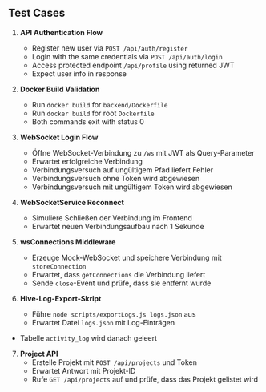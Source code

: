 ## Test Cases

1. **API Authentication Flow**
   - Register new user via `POST /api/auth/register`
   - Login with the same credentials via `POST /api/auth/login`
   - Access protected endpoint `/api/profile` using returned JWT
   - Expect user info in response

2. **Docker Build Validation**
   - Run `docker build` for `backend/Dockerfile`
   - Run `docker build` for root `Dockerfile`
   - Both commands exit with status 0

3. **WebSocket Login Flow**
   - Öffne WebSocket-Verbindung zu `/ws` mit JWT als Query-Parameter
   - Erwartet erfolgreiche Verbindung
   - Verbindungsversuch auf ungültigem Pfad liefert Fehler
   - Verbindungsversuch ohne Token wird abgewiesen
   - Verbindungsversuch mit ungültigem Token wird abgewiesen

4. **WebSocketService Reconnect**
   - Simuliere Schließen der Verbindung im Frontend
   - Erwartet neuen Verbindungsaufbau nach 1 Sekunde

5. **wsConnections Middleware**
   - Erzeuge Mock-WebSocket und speichere Verbindung mit `storeConnection`
   - Erwartet, dass `getConnections` die Verbindung liefert
   - Sende `close`-Event und prüfe, dass sie entfernt wurde

6. **Hive-Log-Export-Skript**
   - Führe `node scripts/exportLogs.js logs.json` aus
   - Erwartet Datei `logs.json` mit Log-Einträgen
 - Tabelle `activity_log` wird danach geleert

7. **Project API**
   - Erstelle Projekt mit `POST /api/projects` und Token
   - Erwartet Antwort mit Projekt-ID
   - Rufe `GET /api/projects` auf und prüfe, dass das Projekt gelistet wird
